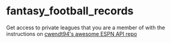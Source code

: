 # fantasy_football_records

Get access to private leagues that you are a member of with the instructions on [cwendt94's awesome ESPN API repo](https://github.com/cwendt94/espn-api)
